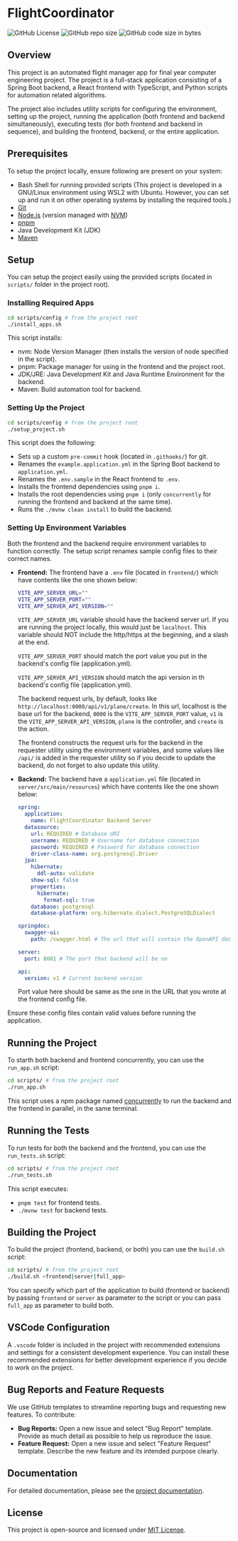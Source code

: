 # FlightCoordinator

![GitHub License](https://img.shields.io/github/license/FlightCoordinator/FlightCoordinator)
![GitHub repo size](https://img.shields.io/github/repo-size/FlightCoordinator/FlightCoordinator)
![GitHub code size in bytes](https://img.shields.io/github/languages/code-size/FlightCoordinator/FlightCoordinator)

## Overview

This project is an automated flight manager app for final year computer engineering project. The project is a full-stack application consisting of a Spring Boot backend, a React frontend with TypeScript, and Python scripts for automation related algorithms.

The project also includes utility scripts for configuring the environment, setting up the project, running the application (both frontend and backend simultaneously), executing tests (for both frontend and backend in sequence), and building the frontend, backend, or the entire application.

## Prerequisites

To setup the project locally, ensure following are present on your system:

- Bash Shell for running provided scripts (This project is developed in a GNU/Linux environment using WSL2 with Ubuntu. However, you can set up and run it on other operating systems by installing the required tools.)
- [Git](https://git-scm.com/)
- [Node.js](https://nodejs.org/en) (version managed with [NVM](https://github.com/nvm-sh/nvm))
- [pnpm](https://pnpm.io/)
- Java Development Kit (JDK)
- [Maven](https://maven.apache.org/)

## Setup

You can setup the project easily using the provided scripts (located in `scripts/` folder in the project root).

### Installing Required Apps

```bash
cd scripts/config # from the project root
./install_apps.sh
```

This script installs:

- nvm: Node Version Manager (then installs the version of node specified in the script).
- pnpm: Package manager for using in the frontend and the project root.
- JDK/JRE: Java Development Kit and Java Runtime Environment for the backend.
- Maven: Build automation tool for backend.

### Setting Up the Project

```bash
cd scripts/config # from the project root
./setup_project.sh
```

This script does the following:

- Sets up a custom `pre-commit` hook (located in `.githooks/`) for git.
- Renames the `example.application.yml` in the Spring Boot backend to `application.yml`.
- Renames the `.env.sample` in the React frontend to `.env`.
- Installs the frontend dependencies using `pnpm i`.
- Installs the root dependencies using `pnpm i` (only `concurrently` for running the frontend and backend at the same time).
- Runs the `./mvnw clean install` to build the backend.

### Setting Up Environment Variables

Both the frontend and the backend require environment variables to function correctly. The setup script renames sample config files to their correct names.

- **Frontend:** The frontend have a `.env` file (located in `frontend/`) which have contents like the one shown below:

  ```bash
  VITE_APP_SERVER_URL=""
  VITE_APP_SERVER_PORT=""
  VITE_APP_SERVER_API_VERSION=""
  ```

  `VITE_APP_SERVER_URL` variable should have the backend server url. If you are running the project locally, this would just be `localhost`. This variable should NOT include the http/https at the beginning, and a slash at the end.

  `VITE_APP_SERVER_PORT` should match the port value you put in the backend's config file (application.yml).

  `VITE_APP_SERVER_API_VERSION` should match the api version in th backend's config file (application.yml).

  The backend request urls, by default, looks like `http://localhost:0000/api/v1/plane/create`. In this url, localhost is the base url for the backend, `0000` is the `VITE_APP_SERVER_PORT` value, `v1` is the `VITE_APP_SERVER_API_VERSION`, `plane` is the controller, and `create` is the action.

  The frontend constructs the request urls for the backend in the requester utility using the environment variables, and some values like `/api/` is added in the requester utility so if you decide to update the backend, do not forget to also update this utility.

- **Backend:** The backend have a `application.yml` file (located in `server/src/main/resources`) which have contents like the one shown below:

  ```yml
  spring:
    application:
      name: FlightCoordinator Backend Server
    datasource:
      url: REQUIRED # Database URI
      username: REQUIRED # Username for database connection
      password: REQUIRED # Password for database connection
      driver-class-name: org.postgresql.Driver
    jpa:
      hibernate:
        ddl-auto: validate
      show-sql: false
      properties:
        hibernate:
          format-sql: true
      database: postgresql
      database-platform: org.hibernate.dialect.PostgreSQLDialect

  springdoc:
    swagger-ui:
      path: /swagger.html # The url that will contain the OpenAPI docs

  server:
    port: 8081 # The port that backend will be on

  api:
    version: v1 # Current backend version
  ```

  Port value here should be same as the one in the URL that you wrote at the frontend config file.

Ensure these config files contain valid values before running the application.

## Running the Project

To starth both backend and frontend concurrently, you can use the `run_app.sh` script:

```bash
cd scripts/ # from the project root
./run_app.sh
```

This script uses a npm package named [concurrently](https://www.npmjs.com/package/concurrently) to run the backend and the frontend in parallel, in the same terminal.

## Running the Tests

To run tests for both the backend and the frontend, you can use the `run_tests.sh` script:

```bash
cd scripts/ # from the project root
./run_tests.sh
```

This script executes:

- `pnpm test` for frontend tests.
- `./mvnw test` for backend tests.

## Building the Project

To build the project (frontend, backend, or both) you can use the `build.sh` script:

```bash
cd scripts/ # from the project root
./build.sh <frontend|server|full_app>
```

You can specify which part of the application to build (frontend or backend) by passing `frontend` or `server` as parameter to the script or you can pass `full_app` as parameter to build both.

## VSCode Configuration

A `.vscode` folder is included in the project with recommended extensions and settings for a consistent development experience. You can install these recommended extensions for better development experience if you decide to work on the project.

## Bug Reports and Feature Requests

We use GitHub templates to streamline reporting bugs and requesting new features. To contribute:

- **Bug Reports:** Open a new issue and select "Bug Report" template. Provide as much detail as possible to help us reproduce the issue.
- **Feature Request:** Open a new issue and select "Feature Request" template. Describe the new feature and its intended purpose clearly.

## Documentation

For detailed documentation, please see the [project documentation](https://github.com/FlightCoordinator/Documentation).

## License

This project is open-source and licensed under [MIT License](https://github.com/FlightCoordinator/FlightCoordinator/blob/main/LICENSE).
